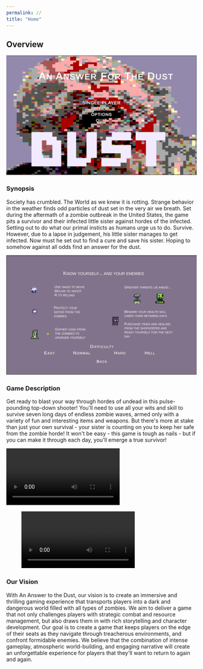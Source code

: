 ```yaml
---
permalink: //
title: "Home"
---
```


## Overview

![](/assets/images/startscreen.png)

### Synopsis
Society has crumbled. The World as we knew it is rotting. Strange behavior in the weather finds odd particles of dust set in the very air we breath. Set during the aftermath of a zombie outbreak in the United States, the game pits a survivor and their infected little sister against hordes of the infected. Setting out to do what our primal insticts as humans urge us to do. Survive. However, due to a lapse in judgement, his little sister manages to get infected. Now must he set out to find a cure and save his sister. Hoping to somehow against all odds find an answer for the dust.

![](/assets/images/instructions.png)

### Game Description
Get ready to blast your way through hordes of undead in this pulse-pounding top-down shooter! You'll need to use all your wits and skill to survive seven long days of endless zombie waves, armed only with a variety of fun and interesting items and weapons. But there's more at stake than just your own survival - your sister is counting on you to keep her safe from the zombie horde! It won't be easy - this game is tough as nails - but if you can make it through each day, you'll emerge a true survivor!

![](assets/images/sample-gameplay1.mp4)

<!-- blank line -->
<figure class="video_container">
  <video controls="true" allowfullscreen="true">
    <source src="assets/images/sample-gameplay1.mp4" type="video/mp4">
  </video>
</figure>
<!-- blank line -->

### Our Vision
With An Answer to the Dust, our vision is to create an immersive and thrilling gaming experience that transports players into a dark and dangerous world filled with all types of zombies. We aim to deliver a game that not only challenges players with strategic combat and resource management, but also draws them in with rich storytelling and character development. Our goal is to create a game that keeps players on the edge of their seats as they navigate through treacherous environments, and confront formidable enemies. We believe that the combination of intense gameplay, atmospheric world-building, and engaging narrative will create an unforgettable experience for players that they'll want to return to again and again.
